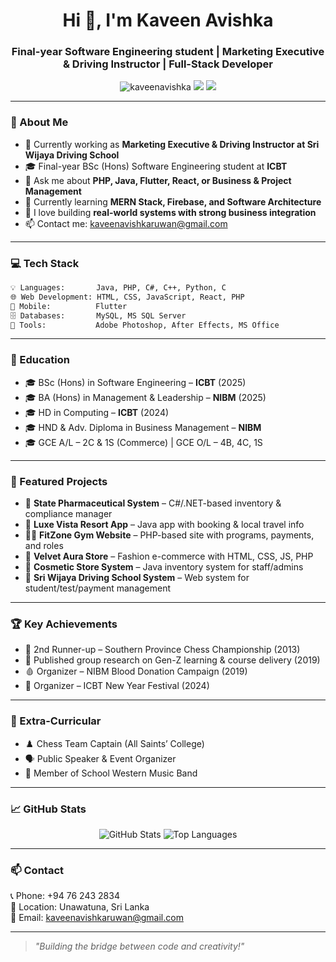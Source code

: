 <h1 align="center">Hi 👋, I'm Kaveen Avishka</h1>
<h3 align="center">Final-year Software Engineering student | Marketing Executive & Driving Instructor | Full-Stack Developer</h3>

<p align="center">
  <img src="https://komarev.com/ghpvc/?username=kaveenavishka&label=Profile%20views&color=0e75b6&style=flat" alt="kaveenavishka" />
  <img src="https://img.shields.io/badge/Tech-Web%20%26%20Mobile-informational" />
  <img src="https://img.shields.io/badge/Role-Software%20Engineer-blue" />
</p>

---

### 🚀 About Me

- 🔭 Currently working as **Marketing Executive & Driving Instructor at Sri Wijaya Driving School**
- 🎓 Final-year BSc (Hons) Software Engineering student at **ICBT**
- 💬 Ask me about **PHP, Java, Flutter, React, or Business & Project Management**
- 🌱 Currently learning **MERN Stack, Firebase, and Software Architecture**
- 🧠 I love building **real-world systems with strong business integration**
- 📫 Contact me: [kaveenavishkaruwan@gmail.com](mailto:kaveenavishkaruwan@gmail.com)

---

### 💻 Tech Stack

```bash
💡 Languages:       Java, PHP, C#, C++, Python, C
🌐 Web Development: HTML, CSS, JavaScript, React, PHP
📱 Mobile:          Flutter
🗄️ Databases:       MySQL, MS SQL Server
🧰 Tools:           Adobe Photoshop, After Effects, MS Office
```

---

### 🏫 Education

- 🎓 BSc (Hons) in Software Engineering – **ICBT** (2025)
- 🎓 BA (Hons) in Management & Leadership – **NIBM** (2025)
- 🎓 HD in Computing – **ICBT** (2024)
- 🎓 HND & Adv. Diploma in Business Management – **NIBM**
- 🎓 GCE A/L – 2C & 1S (Commerce) | GCE O/L – 4B, 4C, 1S

---

### 🔨 Featured Projects

- 💊 **State Pharmaceutical System** – C#/.NET-based inventory & compliance manager
- 🏨 **Luxe Vista Resort App** – Java app with booking & local travel info
- 🧍‍♂️ **FitZone Gym Website** – PHP-based site with programs, payments, and roles
- 👗 **Velvet Aura Store** – Fashion e-commerce with HTML, CSS, JS, PHP
- 🏪 **Cosmetic Store System** – Java inventory system for staff/admins
- 🚗 **Sri Wijaya Driving School System** – Web system for student/test/payment management

---

### 🏆 Key Achievements

- 🥉 2nd Runner-up – Southern Province Chess Championship (2013)
- 📖 Published group research on Gen-Z learning & course delivery (2019)
- 🩸 Organizer – NIBM Blood Donation Campaign (2019)
- 🥳 Organizer – ICBT New Year Festival (2024)

---

### 💬 Extra-Curricular

- ♟️ Chess Team Captain (All Saints’ College)
- 🗣️ Public Speaker & Event Organizer
- 🎷 Member of School Western Music Band

---

### 📈 GitHub Stats

<p align="center">
  <img src="https://github-readme-stats.vercel.app/api?username=kaveenavishka&show_icons=true&theme=tokyonight" alt="GitHub Stats" />
  <img src="https://github-readme-stats.vercel.app/api/top-langs/?username=kaveenavishka&layout=compact&theme=tokyonight" alt="Top Languages" />
</p>

---

### 📫 Contact

📞 Phone: +94 76 243 2834  
📍 Location: Unawatuna, Sri Lanka  
📧 Email: [kaveenavishkaruwan@gmail.com](mailto:kaveenavishkaruwan@gmail.com)

---

> _"Building the bridge between code and creativity!"_
